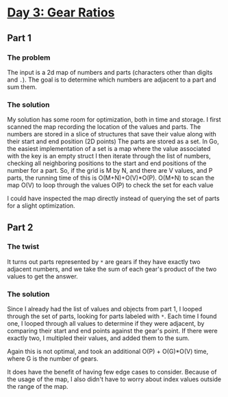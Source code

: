 # [Day 3: Gear Ratios](https://adventofcode.com/2023/day/3)

## Part 1

### The problem
The input is a 2d map of numbers and parts (characters other than digits and `.`).
The goal is to determine which numbers are adjacent to a part and sum them.

### The solution
My solution has some room for optimization, both in time and storage.
I first scanned the map recording the location of the values and parts.
The numbers are stored in a slice of structures that save their value along with their
start and end position (2D points)
The parts are stored as a set. In Go, the easiest implementation of a set is a map where
the value associated with the key is an empty struct
I then iterate through the list of numbers, checking all neighboring positions to the
start and end positions of the number for a part.
So, if the grid is M by N, and there are V values, and P parts, the running time of this
is O(M+N)+O(V)*O(P).
O(M+N) to scan the map
O(V) to loop through the values
O(P) to check the set for each value

I could have inspected the map directly instead of querying the set of parts for a slight
optimization.

## Part 2

### The twist
It turns out parts represented by `*` are gears if they have exactly two adjacent numbers, and we
take the sum of each gear's product of the two values to get the answer.

### The solution
Since I already had the list of values and objects from part 1, I looped through the set of
parts, looking for parts labeled with `*`. Each time I found one, I looped through all values to
determine if they were adjacent, by comparing their start and end points against the gear's point.
If there were exactly two, I multipled their values, and added them to the sum.

Again this is not optimal, and took an additional O(P) + O(G)*O(V) time, where G is the number
of gears.

It does have the benefit of having few edge cases to consider. Because of the usage of the map,
I also didn't have to worry about index values outside the range of the map.
